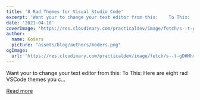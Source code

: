 ```yaml
---
title: '8 Rad Themes for Visual Studio Code'
excerpt: 'Want your to change your text editor from this:    To This:    Here are eight rad VSCode themes you c...'
date: '2021-04-10'
coverImage: 'https://res.cloudinary.com/practicaldev/image/fetch/s--t-gDHHhm--/c_imagga_scale,f_auto,fl_progressive,h_420,q_auto,w_1000/https://dev-to-uploads.s3.amazonaws.com/uploads/articles/h6a3puq1ckr63xu3krr2.jpeg'
author:
  name: Koders
  picture: "assets/blog/authors/koders.png"
ogImage:
  url: 'https://res.cloudinary.com/practicaldev/image/fetch/s--t-gDHHhm--/c_imagga_scale,f_auto,fl_progressive,h_420,q_auto,w_1000/https://dev-to-uploads.s3.amazonaws.com/uploads/articles/h6a3puq1ckr63xu3krr2.jpeg'
---
```


Want your to change your text editor from this:    To This:    Here are eight rad VSCode themes you c...

[Read more](https://dev.to/code2rithik/8-rad-themes-for-visual-studio-code-57f5)
